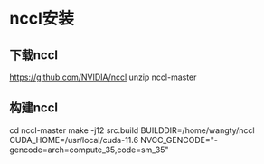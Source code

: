 <!--
 * @Descripttion: 
 * @version: 
 * @Author: cuiyonggan
 * @Date: 2023-02-28 09:29:00
 * @LastEditors: Please set LastEditors
 * @LastEditTime: 2023-02-28 09:33:30
-->
# nccl安装
## 下载nccl
https://github.com/NVIDIA/nccl
unzip nccl-master
## 构建nccl
cd nccl-master
make -j12 src.build BUILDDIR=/home/wangty/nccl CUDA_HOME=/usr/local/cuda-11.6 NVCC_GENCODE="-gencode=arch=compute_35,code=sm_35"
